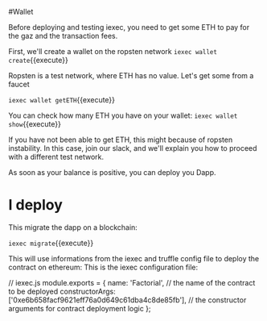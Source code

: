 #Wallet 


Before deploying and testing iexec, you need to get some ETH to pay for the gaz and the transaction fees. 

First, we'll create a  wallet on the ropsten network
`iexec wallet create`{{execute}}

Ropsten is a test network, where ETH has no value. Let's get some from a faucet

`iexec wallet getETH`{{execute}}

You can check how many ETH you have on your wallet:
`iexec wallet show`{{execute}}

If you have not been able to get ETH, this might because of ropsten instability. In this
case, join our slack, and we'll explain you how to proceed with a different test network.

As soon as your balance is positive, you can deploy you Dapp.

# I deploy

This migrate the dapp on a blockchain:

`iexec migrate`{{execute}}

This will use informations from the iexec and truffle config file to deploy the contract on ethereum: This is the iexec configuration file:

// iexec.js
module.exports = {
    name: 'Factorial',  // the name of the contract to be deployed
    constructorArgs: ['0xe6b658facf9621eff76a0d649c61dba4c8de85fb'],  // the constructor arguments for contract deployment logic
};

